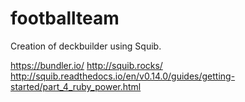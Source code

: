 # footballteam

Creation of deckbuilder using Squib.

https://bundler.io/
http://squib.rocks/
http://squib.readthedocs.io/en/v0.14.0/guides/getting-started/part_4_ruby_power.html